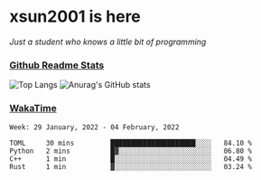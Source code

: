# xsun2001 is here

*Just a student who knows a little bit of programming*

### [Github Readme Stats](https://github.com/anuraghazra/github-readme-stats)

![Top Langs](https://github-readme-stats.vercel.app/api/top-langs/?username=xsun2001&layout=compact&theme=radical) ![Anurag's GitHub stats](https://github-readme-stats.vercel.app/api?username=xsun2001&show_icons=true&theme=radical)

### [WakaTime](https://wakatime.com)

<!--START_SECTION:waka-->
```text
Week: 29 January, 2022 - 04 February, 2022

TOML     30 mins         █████████████████████░░░░   84.10 % 
Python   2 mins          █▓░░░░░░░░░░░░░░░░░░░░░░░   06.80 % 
C++      1 min           █░░░░░░░░░░░░░░░░░░░░░░░░   04.49 % 
Rust     1 min           ▓░░░░░░░░░░░░░░░░░░░░░░░░   03.24 % 
```
<!--END_SECTION:waka-->
